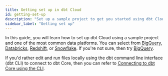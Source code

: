 ```yaml
---
title: Getting set up in dbt Cloud
id: getting-set-up
description: "Set up a sample project to get you started using dbt Cloud."
sidebar_label: "Getting set up"
---
```


In this guide, you will learn how to set up dbt Cloud using a sample project and one of the most common data platforms. You can select from [BigQuery](/tutorial/getting-set-up/setting-up-bigquery), [Databricks](/tutorial/getting-set-up/setting-up-databricks), [Redshift](/tutorial/getting-set-up/setting-up-redshift), or [Snowflake](/tutorial/getting-set-up/setting-up-snowflake). If you're not sure, then try [BigQuery](/tutorial/getting-set-up/setting-up-bigquery). 

If you'd rather edit and run files locally using the dbt command line interface (dbt CLI) to connect to dbt Core, then you can refer to [Connecting to dbt Core using the CLI](/tutorial/learning-more/getting-started-dbt-core).
